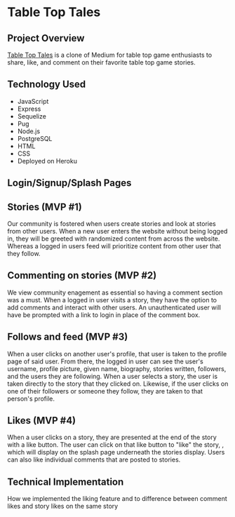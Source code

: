 # Table Top Tales

## Project Overview
<a href='https://table-top-tales.herokuapp.com/' target='_blank'> Table Top Tales</a> is a clone of Medium for table top game enthusiasts to share, like, and comment on their favorite table top game stories.

## Technology Used

* JavaScript
* Express
* Sequelize
* Pug
* Node.js
* PostgreSQL
* HTML
* CSS
* Deployed on Heroku

## Login/Signup/Splash Pages

## Stories (MVP #1)
Our community is fostered when users create stories and look at stories from other users. When a new user enters the website without being logged in, they will be greeted with randomized content from across the website. Whereas a logged in users feed will prioritize content from other user that they follow.

## Commenting on stories (MVP #2)
We view community enagement as essential so having a comment section was a must. When a logged in user visits a story, they have the option to add comments and interact with other users. An unauthenticated user will have be prompted with a link to login in place of the comment box.

## Follows and feed (MVP #3)
When a user clicks on another user's profile, that user is taken to the profile page of said user. From there, the logged in user can see the user's username, profile picture, given name, biography, stories written, followers, and the users they are following. When a user selects a story, the user is taken directly to the story that they clicked on. Likewise, if the user clicks on one of their followers or someone they follow, they are taken to that person's profile.

## Likes (MVP #4)
When a user clicks on a story, they are presented at the end of the story with a like button. The user can click on that like button to "like" the story, , which will display on the splash page underneath the stories display. Users can also like individual comments that are posted to stories.


## Technical Implementation
How we implemented the liking feature and to difference between comment likes and story likes on the same story
